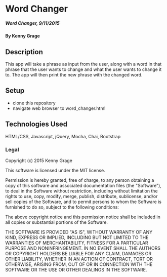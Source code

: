# Word Changer

##### Word Changer, 9/11/2015

#### By Kenny Grage

## Description

This app will take a phrase as input from the user, along with a word in that phrase that the user wants to change and what the user wants to change it to. The app will then print the new phrase with the changed word.

## Setup

- clone this repository
- navigate web browser to word_changer.html


## Technologies Used

HTML/CSS, Javascript, jQuery, Mocha, Chai, Bootstrap

### Legal


Copyright (c) 2015 Kenny Grage

This software is licensed under the MIT license.

Permission is hereby granted, free of charge, to any person obtaining a copy
of this software and associated documentation files (the "Software"), to deal
in the Software without restriction, including without limitation the rights
to use, copy, modify, merge, publish, distribute, sublicense, and/or sell
copies of the Software, and to permit persons to whom the Software is
furnished to do so, subject to the following conditions:

The above copyright notice and this permission notice shall be included in
all copies or substantial portions of the Software.

THE SOFTWARE IS PROVIDED "AS IS", WITHOUT WARRANTY OF ANY KIND, EXPRESS OR
IMPLIED, INCLUDING BUT NOT LIMITED TO THE WARRANTIES OF MERCHANTABILITY,
FITNESS FOR A PARTICULAR PURPOSE AND NONINFRINGEMENT. IN NO EVENT SHALL THE
AUTHORS OR COPYRIGHT HOLDERS BE LIABLE FOR ANY CLAIM, DAMAGES OR OTHER
LIABILITY, WHETHER IN AN ACTION OF CONTRACT, TORT OR OTHERWISE, ARISING FROM,
OUT OF OR IN CONNECTION WITH THE SOFTWARE OR THE USE OR OTHER DEALINGS IN
THE SOFTWARE.
